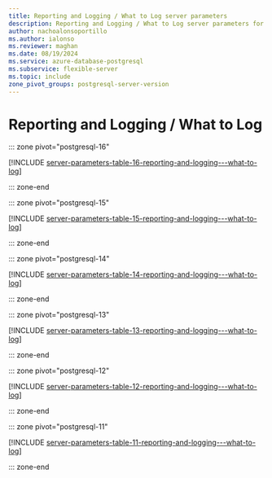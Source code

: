 ```yaml
---
title: Reporting and Logging / What to Log server parameters
description: Reporting and Logging / What to Log server parameters for Azure Database for PostgreSQL - Flexible Server.
author: nachoalonsoportillo
ms.author: ialonso
ms.reviewer: maghan
ms.date: 08/19/2024
ms.service: azure-database-postgresql
ms.subservice: flexible-server
ms.topic: include
zone_pivot_groups: postgresql-server-version
---
```

# Reporting and Logging / What to Log


::: zone pivot="postgresql-16"

[!INCLUDE [server-parameters-table-16-reporting-and-logging---what-to-log](./includes/server-parameters-table-16-reporting-and-logging---what-to-log.md)]

::: zone-end


::: zone pivot="postgresql-15"

[!INCLUDE [server-parameters-table-15-reporting-and-logging---what-to-log](./includes/server-parameters-table-15-reporting-and-logging---what-to-log.md)]

::: zone-end


::: zone pivot="postgresql-14"

[!INCLUDE [server-parameters-table-14-reporting-and-logging---what-to-log](./includes/server-parameters-table-14-reporting-and-logging---what-to-log.md)]

::: zone-end


::: zone pivot="postgresql-13"

[!INCLUDE [server-parameters-table-13-reporting-and-logging---what-to-log](./includes/server-parameters-table-13-reporting-and-logging---what-to-log.md)]

::: zone-end


::: zone pivot="postgresql-12"

[!INCLUDE [server-parameters-table-12-reporting-and-logging---what-to-log](./includes/server-parameters-table-12-reporting-and-logging---what-to-log.md)]

::: zone-end


::: zone pivot="postgresql-11"

[!INCLUDE [server-parameters-table-11-reporting-and-logging---what-to-log](./includes/server-parameters-table-11-reporting-and-logging---what-to-log.md)]

::: zone-end


